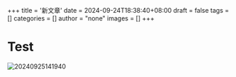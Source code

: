 +++
title = '新文章'
date = 2024-09-24T18:38:40+08:00
draft = false
tags = []
categories = []
author = "none"
images = []
+++

# Test
![20240925141940](https://raw.githubusercontent.com/F0rsyth1a/picbed/main/images20240925141940.png?token=BHR4BRAEV643TJB5SHSZAJDG6OV3U)